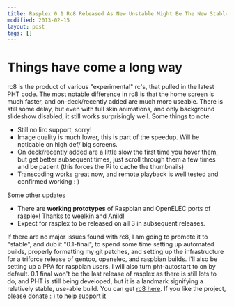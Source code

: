 ```yaml
---
title: Rasplex 0 1 Rc8 Released As New Unstable Might Be The New Stable
modified: 2013-02-15
layout: post
tags: []
---
```



Things have come a long way
===========================

rc8 is the product of various "experimental" rc's, that pulled in the latest PHT code. The most notable difference in rc8 is that the home screen is much faster, and on-deck/recently added are much more useable. There is still some delay, but even with full skin animations, and only background slideshow disabled, it still works surprisingly well. Some things to note:

-   Still no lirc support, sorry!
-   Image quality is much lower, this is part of the speedup. Will be noticable on high def/ big screens.
-   On deck/recently added are a little slow the first time you hover them, but get better subsequent times, just scroll through them a few times and be patient (this forces the Pi to cache the thumbnails)
-   Transcoding works great now, and remote playback is well tested and confirmed working : )

Some other updates

-   There are **working prototypes** of Raspbian and OpenELEC ports of rasplex! Thanks to weelkin and Anild!
-   Expect for rasplex to be released on all 3 in subsequent releases.

If there are no major issues found with rc8, I am going to promote it to "stable", and dub it "0.1-final", to spend some time setting up automated builds, properly formatting my git patches, and setting up the infrastructure for a triforce release of gentoo, openelec, and raspbian builds. I'll also be setting up a PPA for raspbian users. I will also turn pht-autostart to on by default. 0.1 final won't be the last release of rasplex as there is still lots to do, and PHT is still being developed, but it is a landmark signifying a relatively stable, use-able build. You can get [rc8 here](https://rasplex.srvthe.net/rasplex-unstable.img.zip "rc8 here"). If you like the project, please [donate : ) to help support it](https://srvthe.net)
